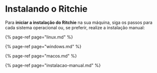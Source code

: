 # Instalando o Ritchie

Para **iniciar a instalação do Ritchie** na sua máquina, siga os passos para cada sistema operacional ou, se preferir, realize a instalação manual: 

{% page-ref page="linux.md" %}

{% page-ref page="windows.md" %}

{% page-ref page="macos.md" %}

{% page-ref page="instalacao-manual.md" %}



